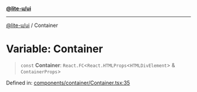 [**@lite-u/ui**](../README.md)

***

[@lite-u/ui](../README.md) / Container

# Variable: Container

> `const` **Container**: `React.FC`\<`React.HTMLProps`\<`HTMLDivElement`\> & `ContainerProps`\>

Defined in: [components/container/Container.tsx:35](https://github.com/lite-u/ui/blob/a3383afe980399ed13aacd297829ecf246b98c24/src/components/container/Container.tsx#L35)
